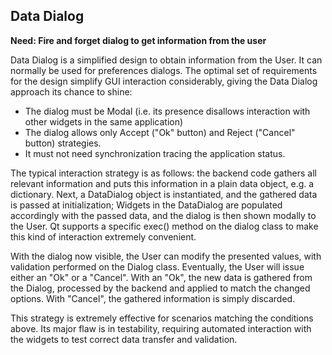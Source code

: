 Data Dialog
-----------

**Need: Fire and forget dialog to get information from the user**

Data Dialog is a simplified design to obtain information from the User.
It can normally be used for preferences dialogs. The optimal set of requirements
for the design simplify GUI interaction considerably, giving the Data Dialog 
approach its chance to shine:

 - The dialog must be Modal (i.e. its presence disallows interaction with other widgets in the same
   application)
 - The dialog allows only Accept ("Ok" button) and Reject ("Cancel" button) strategies.
 - It must not need synchronization tracing the application status.

The typical interaction strategy is as follows: the backend code gathers all
relevant information and puts this information in a plain data object, e.g. a
dictionary.  Next, a DataDialog object is instantiated, and the gathered data
is passed at initialization; Widgets in the DataDialog are populated
accordingly with the passed data, and the dialog is then shown modally to the 
User. Qt supports a specific exec() method on the dialog class to make this kind
of interaction extremely convenient.

With the dialog now visible, the User can modify the presented values, with 
validation performed on the Dialog class. Eventually, the User will issue
either an "Ok" or a "Cancel". With an "Ok", the new data is gathered from the
Dialog, processed by the backend and applied to match the changed options.
With "Cancel", the gathered information is simply discarded. 

This strategy is extremely effective for scenarios matching the conditions
above. Its major flaw is in testability, requiring automated interaction
with the widgets to test correct data transfer and validation.
